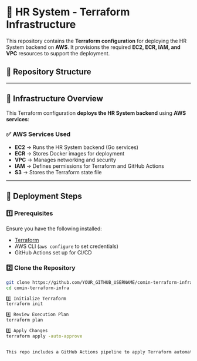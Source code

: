 # 🚀 HR System - Terraform Infrastructure  

This repository contains the **Terraform configuration** for deploying the HR System backend on **AWS**. It provisions the required **EC2, ECR, IAM, and VPC** resources to support the deployment.  

## **📂 Repository Structure**  


---

## **📌 Infrastructure Overview**  

This Terraform configuration **deploys the HR System backend** using **AWS services**:

### **✅ AWS Services Used**  
- **EC2** → Runs the HR System backend (Go services)
- **ECR** → Stores Docker images for deployment  
- **VPC** → Manages networking and security  
- **IAM** → Defines permissions for Terraform and GitHub Actions  
- **S3** → Stores the Terraform state file  

---

## **📌 Deployment Steps**  

### **1️⃣ Prerequisites**  
Ensure you have the following installed:  
- [Terraform](https://developer.hashicorp.com/terraform/downloads)  
- AWS CLI (`aws configure` to set credentials)  
- GitHub Actions set up for CI/CD  

### **2️⃣ Clone the Repository**  
```sh
git clone https://github.com/YOUR_GITHUB_USERNAME/comin-terraform-infra.git
cd comin-terraform-infra

3️⃣ Initialize Terraform
terraform init

4️⃣ Review Execution Plan
terraform plan

5️⃣ Apply Changes
terraform apply -auto-approve


This repo includes a GitHub Actions pipeline to apply Terraform automatically
